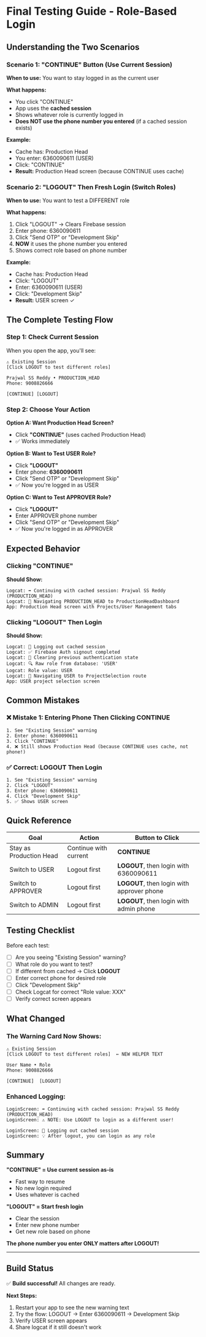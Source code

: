# Final Testing Guide - Role-Based Login

## Understanding the Two Scenarios

### Scenario 1: "CONTINUE" Button (Use Current Session)
**When to use:** You want to stay logged in as the current user

**What happens:**
- You click "CONTINUE" 
- App uses the **cached session**
- Shows whatever role is currently logged in
- **Does NOT use the phone number you entered** (if a cached session exists)

**Example:**
- Cache has: Production Head
- You enter: 6360090611 (USER)
- Click: "CONTINUE"
- **Result:** Production Head screen (because CONTINUE uses cache)

### Scenario 2: "LOGOUT" Then Fresh Login (Switch Roles)
**When to use:** You want to test a DIFFERENT role

**What happens:**
1. Click "LOGOUT" → Clears Firebase session
2. Enter phone: 6360090611
3. Click "Send OTP" or "Development Skip"
4. **NOW** it uses the phone number you entered
5. Shows correct role based on phone number

**Example:**
- Cache has: Production Head
- Click: "LOGOUT"
- Enter: 6360090611 (USER)
- Click: "Development Skip"
- **Result:** USER screen ✓

## The Complete Testing Flow

### Step 1: Check Current Session
When you open the app, you'll see:

```
⚠️ Existing Session
[Click LOGOUT to test different roles]

Prajwal SS Reddy • PRODUCTION_HEAD
Phone: 9008826666

[CONTINUE] [LOGOUT]
```

### Step 2: Choose Your Action

**Option A: Want Production Head Screen?**
- Click **"CONTINUE"** (uses cached Production Head)
- ✅ Works immediately

**Option B: Want to Test USER Role?**
- Click **"LOGOUT"**
- Enter phone: **6360090611**
- Click "Send OTP" or "Development Skip"
- ✅ Now you're logged in as USER

**Option C: Want to Test APPROVER Role?**
- Click **"LOGOUT"**
- Enter APPROVER phone number
- Click "Send OTP" or "Development Skip"
- ✅ Now you're logged in as APPROVER

## Expected Behavior

### Clicking "CONTINUE"
**Should Show:**
```
Logcat: ➡️ Continuing with cached session: Prajwal SS Reddy (PRODUCTION_HEAD)
Logcat: 🎯 Navigating PRODUCTION_HEAD to ProductionHeadDashboard
App: Production Head screen with Projects/User Management tabs
```

### Clicking "LOGOUT" Then Login
**Should Show:**
```
Logcat: 🔄 Logging out cached session
Logcat: ✅ Firebase Auth signout completed
Logcat: 🧹 Clearing previous authentication state
Logcat: 🔍 Raw role from database: 'USER'
Logcat: Role value: USER
Logcat: 🎯 Navigating USER to ProjectSelection route
App: USER project selection screen
```

## Common Mistakes

### ❌ Mistake 1: Entering Phone Then Clicking CONTINUE
```
1. See "Existing Session" warning
2. Enter phone: 6360090611
3. Click "CONTINUE"
4. ❌ Still shows Production Head (because CONTINUE uses cache, not phone!)
```

### ✅ Correct: LOGOUT Then Login
```
1. See "Existing Session" warning
2. Click "LOGOUT"
3. Enter phone: 6360090611
4. Click "Development Skip"
5. ✅ Shows USER screen
```

## Quick Reference

| Goal | Action | Button to Click |
|------|--------|-----------------|
| Stay as Production Head | Continue with current | **CONTINUE** |
| Switch to USER | Logout first | **LOGOUT**, then login with 6360090611 |
| Switch to APPROVER | Logout first | **LOGOUT**, then login with approver phone |
| Switch to ADMIN | Logout first | **LOGOUT**, then login with admin phone |

## Testing Checklist

Before each test:
- [ ] Are you seeing "Existing Session" warning?
- [ ] What role do you want to test?
- [ ] If different from cached → Click **LOGOUT**
- [ ] Enter correct phone for desired role
- [ ] Click "Development Skip"
- [ ] Check Logcat for correct "Role value: XXX"
- [ ] Verify correct screen appears

## What Changed

### The Warning Card Now Shows:
```
⚠️ Existing Session
[Click LOGOUT to test different roles]  ← NEW HELPER TEXT

User Name • Role
Phone: 9008826666

[CONTINUE]  [LOGOUT]
```

### Enhanced Logging:
```
LoginScreen: ➡️ Continuing with cached session: Prajwal SS Reddy (PRODUCTION_HEAD)
LoginScreen: ⚠️ NOTE: Use LOGOUT to login as a different user!

LoginScreen: 🔄 Logging out cached session
LoginScreen: 💡 After logout, you can login as any role
```

## Summary

**"CONTINUE" = Use current session as-is**
- Fast way to resume
- No new login required
- Uses whatever is cached

**"LOGOUT" = Start fresh login**
- Clear the session
- Enter new phone number
- Get new role based on phone

**The phone number you enter ONLY matters after LOGOUT!**

---

## Build Status
✅ **Build successful!** All changes are ready.

**Next Steps:**
1. Restart your app to see the new warning text
2. Try the flow: LOGOUT → Enter 6360090611 → Development Skip
3. Verify USER screen appears
4. Share logcat if it still doesn't work



